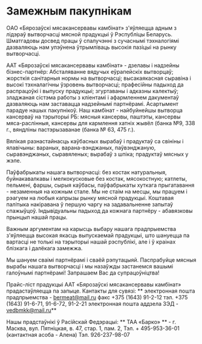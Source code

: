 ﻿# Замежным пакупнікам

OАО «Бярозаўскі мясакансервавы камбінат» з'яўляецца адным з лідэраў вытворчасці мясной прадукцыі ў Рэспубліцы Беларусь.
Шматгадовы досвед працы ў спалучэнні з сучаснымі тэхналогіямі дазваляюць нам упэўнена ўтрымліваць высокія пазіцыі на рынку вытворчасці.

ААТ «Бярозаўскі мясакансервавы камбінат» - дзелавы і надзейны бізнес-партнёр:
Абсталяванне вядучых еўрапейскіх вытворцаў;
жорсткія санітарныя нормы на вытворчасці;
высакаякасная сыравіна і высокі тэхналагічны ўзровень вытворчасці;
прафесійны падыход да распрацоўкі і выпуску прадукцыі;
згуртаваны і адказны калектыў;
зладжаная сістэма работы з кліентамі і афармленнем дакументаў дазваляюць нам заставацца надзейнымі партнёрамі.
Асартымент парадуе нашых пакупнікоў. Наш камбінат - найбуйнейшы вытворца кансерваў на тэрыторыі РБ: мясныя кансервы, паштэты, кансервы мяса-раслінныя, кансервы для кармлення хатніх жывёл (банка №9, 338 г., вяндліны пастэрызаванае (банка № 63, 475 г.).

Вялікая разнастайнасць каўбасных вырабаў і прадуктаў са свініны і ялавічыны: вараных, варана-вэнджаных, паўвэнджаную, сыравэнджаных, сыравяленых; вырабаў з шпіка; прадуктаў мясных у жэле.

Паўфабрыкаты нашага вытворчасці: без костак натуральныя, буйнакавалкавы і мелкокусковые без костак, мясокостную; катлеты, пельмені, фаршы, сырыя каўбасы, паўфабрыкаты хуткага прыгатавання - незаменныя на кожным стале. Мы не стаім на месцы, мы працуем і рэагуем на любыя капрызы рынку мясной прадукцыі. Коштавая палітыка накіравана ў першую чаргу на задавальненне запытаў спажыўцоў. Індывідуальны падыход да кожнага партнёру - абавязковы прынцып нашай працы.

Важным аргументам на карысць выбару нашага прадпрыемства з'яўляецца высокая якасць выпускаемай прадукцыі, што шануецца па вартасці не толькі на тэрыторыі нашай рэспублікі, але і ў краінах блізкага і далёкага замежжа.

Мы шануем сваімі партнёрамі і сваёй рэпутацыяй. Паспрабуйце мясныя вырабы нашага вытворчасці і мы назаўжды застанемся вашымі галоўнымі партнёрамі! Запрашаем Вас да супрацоўніцтва!

Прайс-ліст прадукцыі ААТ «Бярозаўскі мясакансервавы камбінат» прадастаўляецца па запыце. Кантакты для сувязі:
** электронная пошта прадпрыемства - bermeat@mail.ru
факс +375 (1643) 91-2-12
тэл. +375 (1643) 91-6-71, 91-6-72, 91-2-21
электронная пошта аддзела ЗЭД - vedbmkk@mail.ru**

Нашы прадстаўнікі ў Расійскай Федэрацыі:
** ТАА «Барко» ** - г. Масква, вул. Пятніцкая, в. 47, стар. 1, пам. 2,
Тэл. + 495-953-36-01 (кантактная асоба - Алена)
Тэл. 926-237-98-07